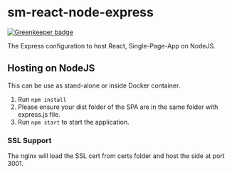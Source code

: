 # sm-react-node-express

[![Greenkeeper badge](https://badges.greenkeeper.io/baoduy/sm-react-node-express.svg)](https://greenkeeper.io/)

The Express configuration to host React, Single-Page-App on NodeJS.

## Hosting on NodeJS

This can be use as stand-alone or inside Docker container.

1.  Run `npm install`
2.  Please ensure your dist folder of the SPA are in the same folder with express.js file.
3.  Run `npm start` to start the application.

### SSL Support

The nginx will load the SSL cert from certs folder and host the side at port 3001.
